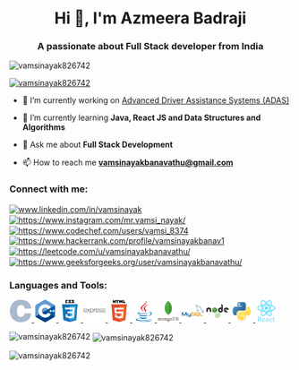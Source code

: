 <h1 align="center">Hi 👋, I'm Azmeera Badraji</h1>
<h3 align="center">A passionate about Full Stack developer from India</h3>

<p align="left"> <img src="https://komarev.com/ghpvc/?username=vamsinayak826742&label=Profile%20views&color=0e75b6&style=flat" alt="vamsinayak826742" /> </p>

<p align="left"> <a href="https://github.com/ryo-ma/github-profile-trophy"><img src="https://github-profile-trophy.vercel.app/?username=vamsinayak826742" alt="vamsinayak826742" /></a> </p>

- 🔭 I’m currently working on [Advanced Driver Assistance Systems (ADAS)](https://github.com/vamsinayak826742/ADAS)

- 🌱 I’m currently learning **Java, React JS and Data Structures and Algorithms**

- 💬 Ask me about **Full Stack Development**

- 📫 How to reach me **vamsinayakbanavathu@gmail.com**

<h3 align="left">Connect with me:</h3>
<p align="left">
<a href="https://linkedin.com/in/www.linkedin.com/in/vamsinayak" target="blank"><img align="center" src="https://raw.githubusercontent.com/rahuldkjain/github-profile-readme-generator/master/src/images/icons/Social/linked-in-alt.svg" alt="www.linkedin.com/in/vamsinayak" height="30" width="40" /></a>
<a href="https://instagram.com/https://www.instagram.com/mr.vamsi_nayak/" target="blank"><img align="center" src="https://raw.githubusercontent.com/rahuldkjain/github-profile-readme-generator/master/src/images/icons/Social/instagram.svg" alt="https://www.instagram.com/mr.vamsi_nayak/" height="30" width="40" /></a>
<a href="https://www.codechef.com/users/https://www.codechef.com/users/vamsi_8374" target="blank"><img align="center" src="https://cdn.jsdelivr.net/npm/simple-icons@3.1.0/icons/codechef.svg" alt="https://www.codechef.com/users/vamsi_8374" height="30" width="40" /></a>
<a href="https://www.hackerrank.com/https://www.hackerrank.com/profile/vamsinayakbanav1" target="blank"><img align="center" src="https://raw.githubusercontent.com/rahuldkjain/github-profile-readme-generator/master/src/images/icons/Social/hackerrank.svg" alt="https://www.hackerrank.com/profile/vamsinayakbanav1" height="30" width="40" /></a>
<a href="https://www.leetcode.com/https://leetcode.com/u/vamsinayakbanavathu/" target="blank"><img align="center" src="https://raw.githubusercontent.com/rahuldkjain/github-profile-readme-generator/master/src/images/icons/Social/leet-code.svg" alt="https://leetcode.com/u/vamsinayakbanavathu/" height="30" width="40" /></a>
<a href="https://auth.geeksforgeeks.org/user/https://www.geeksforgeeks.org/user/vamsinayakbanavathu/" target="blank"><img align="center" src="https://raw.githubusercontent.com/rahuldkjain/github-profile-readme-generator/master/src/images/icons/Social/geeks-for-geeks.svg" alt="https://www.geeksforgeeks.org/user/vamsinayakbanavathu/" height="30" width="40" /></a>
</p>

<h3 align="left">Languages and Tools:</h3>
<p align="left"> <a href="https://www.cprogramming.com/" target="_blank" rel="noreferrer"> <img src="https://raw.githubusercontent.com/devicons/devicon/master/icons/c/c-original.svg" alt="c" width="40" height="40"/> </a> <a href="https://www.w3schools.com/cpp/" target="_blank" rel="noreferrer"> <img src="https://raw.githubusercontent.com/devicons/devicon/master/icons/cplusplus/cplusplus-original.svg" alt="cplusplus" width="40" height="40"/> </a> <a href="https://www.w3schools.com/css/" target="_blank" rel="noreferrer"> <img src="https://raw.githubusercontent.com/devicons/devicon/master/icons/css3/css3-original-wordmark.svg" alt="css3" width="40" height="40"/> </a> <a href="https://expressjs.com" target="_blank" rel="noreferrer"> <img src="https://raw.githubusercontent.com/devicons/devicon/master/icons/express/express-original-wordmark.svg" alt="express" width="40" height="40"/> </a> <a href="https://www.w3.org/html/" target="_blank" rel="noreferrer"> <img src="https://raw.githubusercontent.com/devicons/devicon/master/icons/html5/html5-original-wordmark.svg" alt="html5" width="40" height="40"/> </a> <a href="https://www.java.com" target="_blank" rel="noreferrer"> <img src="https://raw.githubusercontent.com/devicons/devicon/master/icons/java/java-original.svg" alt="java" width="40" height="40"/> </a> <a href="https://www.mongodb.com/" target="_blank" rel="noreferrer"> <img src="https://raw.githubusercontent.com/devicons/devicon/master/icons/mongodb/mongodb-original-wordmark.svg" alt="mongodb" width="40" height="40"/> </a> <a href="https://www.mysql.com/" target="_blank" rel="noreferrer"> <img src="https://raw.githubusercontent.com/devicons/devicon/master/icons/mysql/mysql-original-wordmark.svg" alt="mysql" width="40" height="40"/> </a> <a href="https://nodejs.org" target="_blank" rel="noreferrer"> <img src="https://raw.githubusercontent.com/devicons/devicon/master/icons/nodejs/nodejs-original-wordmark.svg" alt="nodejs" width="40" height="40"/> </a> <a href="https://www.python.org" target="_blank" rel="noreferrer"> <img src="https://raw.githubusercontent.com/devicons/devicon/master/icons/python/python-original.svg" alt="python" width="40" height="40"/> </a> <a href="https://reactjs.org/" target="_blank" rel="noreferrer"> <img src="https://raw.githubusercontent.com/devicons/devicon/master/icons/react/react-original-wordmark.svg" alt="react" width="40" height="40"/> </a> </p>

<p><img align="left" src="https://github-readme-stats.vercel.app/api/top-langs?username=vamsinayak826742&show_icons=true&locale=en&layout=compact" alt="vamsinayak826742" /></p>

<p>&nbsp;<img align="center" src="https://github-readme-stats.vercel.app/api?username=vamsinayak826742&show_icons=true&locale=en" alt="vamsinayak826742" /></p>

<p><img align="center" src="https://github-readme-streak-stats.herokuapp.com/?user=vamsinayak826742&" alt="vamsinayak826742" /></p>
